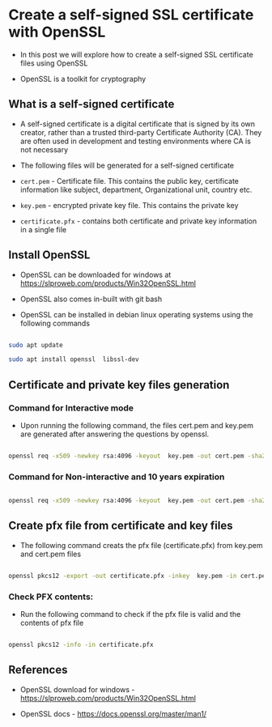 # Create a self-signed SSL certificate with OpenSSL
- In this post we will explore how to create a self-signed SSL certificate files using OpenSSL

- OpenSSL is a toolkit for cryptography

## What is a self-signed certificate

- A self-signed certificate is a digital certificate that is signed by its own creator, rather than a trusted third-party Certificate Authority (CA). They are often used in development and testing environments where CA is not necessary

- The following files will be generated for a self-signed certificate

- `cert.pem` - Certificate file. This contains the public key, certificate information like subject, department, Organizational unit, country etc.

- `key.pem` - encrypted private key file. This contains the private key

- `certificate.pfx` - contains both certificate and private key information in a single file

## Install OpenSSL

- OpenSSL can be downloaded for windows at https://slproweb.com/products/Win32OpenSSL.html

- OpenSSL also comes in-built with git bash

- OpenSSL can be installed in debian  linux operating systems using the following commands

```bash

sudo apt update

sudo apt install openssl  libssl-dev

```

## Certificate and private key files generation

### Command for Interactive mode

- Upon running the following command, the files cert.pem and key.pem are generated after answering the questions by openssl.

```bash

openssl req -x509 -newkey rsa:4096 -keyout  key.pem -out cert.pem -sha256 -days 365

```

### Command for Non-interactive and 10 years expiration

```bash

openssl req -x509 -newkey rsa:4096 -keyout  key.pem -out cert.pem -sha256 -days 3650 -nodes -subj "/C=XX/ST=StateName/L=CityName/O=CompanyName/OU=CompanySectionName/CN=CommonNameOrHostname"

```

## Create pfx file from certificate and key files

- The following command creats the pfx file (certificate.pfx) from key.pem and cert.pem files

```bash

openssl pkcs12 -export -out certificate.pfx -inkey  key.pem -in cert.pem

```

### Check PFX contents:

- Run the following command to check if the pfx file is valid and the contents of pfx file

```bash

openssl pkcs12 -info -in certificate.pfx

```

## References

- OpenSSL download for windows - https://slproweb.com/products/Win32OpenSSL.html

- OpenSSL docs - https://docs.openssl.org/master/man1/
<!--stackedit_data:
eyJoaXN0b3J5IjpbLTE1ODEzODk4MjRdfQ==
-->